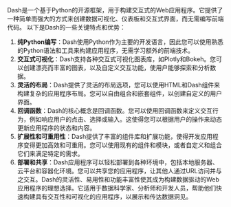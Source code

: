 Dash是一个基于Python的开源框架，用于构建交互式的Web应用程序。它提供了一种简单而强大的方式来创建数据可视化、仪表板和交互式界面，而无需编写前端代码。
以下是Dash的一些关键特点和优势：

1. **纯Python编写**：Dash使用Python作为主要的开发语言，因此您可以使用熟悉的Python语法和工具来构建应用程序，无需学习额外的前端技术。
2. **交互式可视化**：Dash支持各种交互式可视化图表库，如Plotly和Bokeh。您可以创建漂亮而丰富的图表，以及自定义交互功能，使用户能够探索和分析数据。
3. **灵活的布局**：Dash提供了灵活的布局选项，您可以使用HTML和Dash组件来构建复杂的应用程序布局。您可以自由组合和嵌套组件，以创建自定义的用户界面。
4. **回调函数**：Dash的核心概念是回调函数。您可以使用回调函数来定义交互行为，例如响应用户的点击、选择或输入。这使得您可以根据用户的操作来动态更新应用程序的状态和内容。
5. **扩展性和可重用性**：Dash提供了丰富的组件库和扩展功能，使得开发应用程序变得更加高效和可重用。您可以使用现有的组件和模块，或者自定义和组合它们来满足特定的需求。
6. **部署和共享**：Dash应用程序可以轻松部署到各种环境中，包括本地服务器、云平台和容器化环境。您可以共享您的应用程序，让其他人通过URL访问并与之交互。Dash的灵活性、易用性和功能丰富性使其成为构建数据驱动的Web应用程序的理想选择。它适用于数据科学家、分析师和开发人员，帮助他们快速构建具有交互性和可视化的应用程序，以展示和传达数据洞见。
